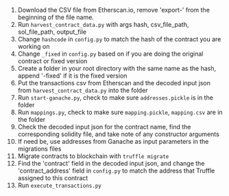 1. Download the CSV file from Etherscan.io, remove 'export-' from the beginning of the file name.
2. Run `harvest_contract_data.py` with args hash, csv_file_path, sol_file_path, output_file
3. Change `hashcode` in `config.py` to match the hash of the contract you are working on
4. Change `_fixed` in `config.py` based on if you are doing the original contract or fixed version
5. Create a folder in your root directory with the same name as the hash, append '-fixed' if it is the fixed version
6. Put the transactions csv from Etherscan and the decoded input json from `harvest_contract_data.py` into the folder
7. Run `start-ganache.py`, check to make sure `addresses.pickle` is in the folder
8. Run `mappings.py`, check to make sure `mapping.pickle`, `mapping.csv` are in the folder
9. Check the decoded input json for the contract name, find the corresponding solidity file, and take note of any constructor arguments
10. If need be, use addresses from Ganache as input parameters in the migrations files
11. Migrate contracts to blockchain with `truffle migrate`
12. Find the 'contract' field in the decoded input json, and change the 'contract_address' field in `config.py` to match the address that Truffle assigned to this contract
13. Run `execute_transactions.py`
